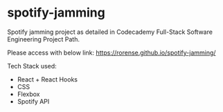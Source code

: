 # spotify-jamming

Spotify jamming project as detailed in Codecademy Full-Stack Software Engineering Project Path.

Please access with below link:
https://rorense.github.io/spotify-jamming/

Tech Stack used:

- React + React Hooks
- CSS
- Flexbox
- Spotify API

